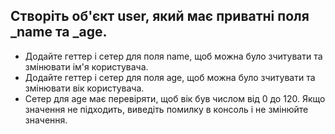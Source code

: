 ## Створіть об'єкт user, який має приватні поля _name та _age.

* Додайте геттер і сетер для поля name, щоб можна було зчитувати та змінювати ім'я користувача.
* Додайте геттер і сетер для поля age, щоб можна було зчитувати та змінювати вік користувача.
* Сетер для age має перевіряти, щоб вік був числом від 0 до 120. Якщо значення не підходить, виведіть помилку в консоль і не змінюйте значення.
